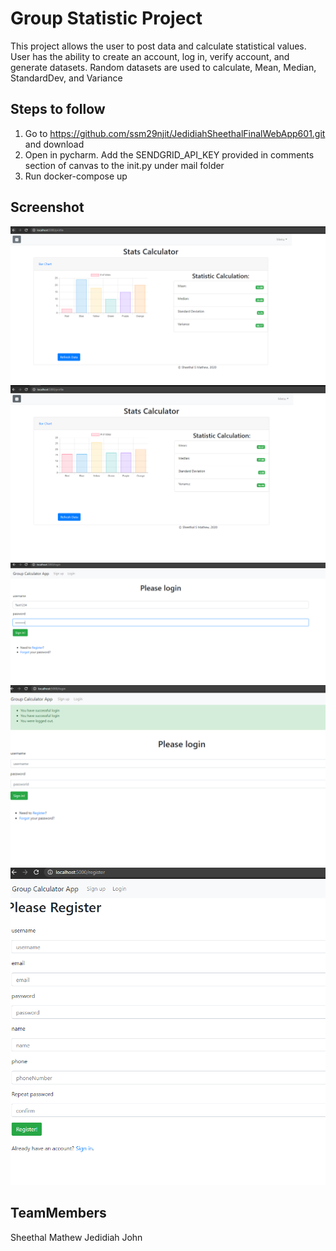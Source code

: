 # Group Statistic Project

This project allows the user to post data and calculate statistical values. 
User has the ability to create an account, log in, verify account, and generate datasets.
Random datasets are used to calculate, Mean, Median, StandardDev, and Variance

## Steps to follow
1. Go to https://github.com/ssm29njit/JedidiahSheethalFinalWebApp601.git and download
2. Open in pycharm. Add the SENDGRID_API_KEY provided in comments section of canvas to the init.py under mail folder
3. Run docker-compose up


## Screenshot 
![Test Image 7](screenshots/randomNumBarChart.PNG)
![Test Image 7](screenshots/BarChartIntegration.PNG)
![Test Image 7](screenshots/Login.PNG)
![Test Image 7](screenshots/logout.PNG)
![Test Image 7](screenshots/signup.PNG)


## TeamMembers 
Sheethal Mathew
Jedidiah John
